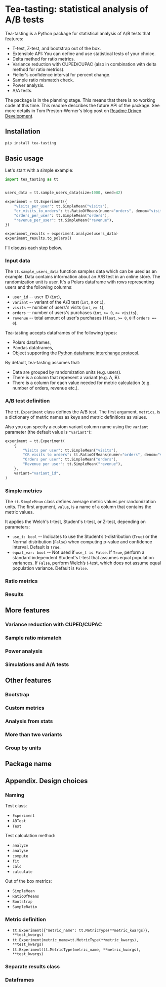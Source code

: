 # Tea-tasting: statistical analysis of A/B tests

Tea-tasting is a Python package for statistical analysis of A/B tests that features:

- T-test, Z-test, and bootstrap out of the box.
- Extensible API: You can define and use statistical tests of your choice.
- Delta method for ratio metrics.
- Variance reduction with CUPED/CUPAC (also in combination with delta method for ratio metrics).
- Fieller's confidence interval for percent change.
- Sample ratio mismatch check.
- Power analysis.
- A/A tests.

The package is in the planning stage. This means that there is no working code at this time. This readme describes the future API of the package. See more details in Tom Preston-Werner's blog post on [Readme Driven Development](https://tom.preston-werner.com/2010/08/23/readme-driven-development).

## Installation

```bash
pip install tea-tasting
```

## Basic usage

Let's start with a simple example:

```python
import tea_tasting as tt


users_data = tt.sample_users_data(size=1000, seed=42)

experiment = tt.Experiment({
    "visits_per_user": tt.SimpleMean("visits"),
    "cr_visits_to_orders": tt.RatioOfMeans(numer="orders", denom="visits"),
    "orders_per_user": tt.SimpleMean("orders"),
    "revenue_per_user": tt.SimpleMean("revenue"),
})

experiment_results = experiment.analyze(users_data)
experiment_results.to_polars()
```

I'll discuss each step below.

### Input data

The `tt.sample_users_data` function samples data which can be used as an example. Data contains information about an A/B test in an online store. The randomization unit is user. It's a Polars dataframe with rows representing users and the following columns:

- `user_id` -- user ID (`int`),
- `variant` -- variant of the A/B test (`int`, `0` or `1`),
- `visits` -- number of users's visits (`int`, `>= 1`),
- `orders` -- number of users's purchases (`int`, `>= 0`, `<= visits`),
- `revenue` -- total amount of user's purchases (`float`, `>= 0`, `0` if `orders == 0`).

Tea-tasting accepts dataframes of the following types:

- Polars dataframes,
- Pandas dataframes,
- Object supporting the [Python dataframe interchange protocol](https://data-apis.org/dataframe-protocol/latest/index.html).

By default, tea-tasting assumes that:

- Data are grouped by randomization units (e.g. users).
- There is a column that represent a variant (e.g. A, B).
- There is a column for each value needed for metric calculation (e.g. number of orders,
revenue etc.).

### A/B test definition

The `tt.Experiment` class defines the A/B test. The first argument, `metrics`, is a dictionary of metric names as keys and metric definitions as values.

Also you can specify a custom variant column name using the `variant` parameter (the default value is `"variant"`):

```python
experiment = tt.Experiment(
    {
        "Visits per user": tt.SimpleMean("visits"),
        "CR visits to orders": tt.RatioOfMeans(numer="orders", denom="visits"),
        "Orders per user": tt.SimpleMean("orders"),
        "Revenue per user": tt.SimpleMean("revenue"),
    },
    variant="variant_id",
)
```

### Simple metrics

The `tt.SimpleMean` class defines average metric values per randomization units. The first argument, `value`, is a name of a column that contains the metric values.

It applies the Welch's t-test, Student's t-test, or Z-test, depending on parameters:

- `use_t: bool` -- Indicates to use the Student’s t-distribution (`True`) or the Normal distribution (`False`) when computing p-value and confidence interval. Default is `True`.
- `equal_var: bool` -- Not used if `use_t is False`. If `True`, perform a standard independent Student's t-test that assumes equal population variances. If `False`, perform Welch’s t-test, which does not assume equal population variance. Default is `False`.

### Ratio metrics

### Results

## More features

### Variance reduction with CUPED/CUPAC

### Sample ratio mismatch

### Power analysis

### Simulations and A/A tests

## Other features

### Bootstrap

### Custom metrics

### Analysis from stats

### More than two variants

### Group by units

## Package name

## Appendix. Design choices

### Naming

Test class:

- `Experiment`
- `ABTest`
- `Test`

Test calculation method:

- `analyze`
- `analyse`
- `compute`
- `fit`
- `calc`
- `calculate`

Out of the box metrics:

- `SimpleMean`
- `RatioOfMeans`
- `Bootstrap`
- `SampleRatio`

### Metric definition

- `tt.Experiment({"metric_name": tt.MetricType(**metric_kwargs)}, **test_kwargs)`
- `tt.Experiment(metric_name=tt.MetricType(**metric_kwargs), **test_kwargs)`
- `tt.Experiment(tt.MetricType(metric_name, **metric_kwargs), **test_kwargs)`

### Separate results class

### Dataframes
